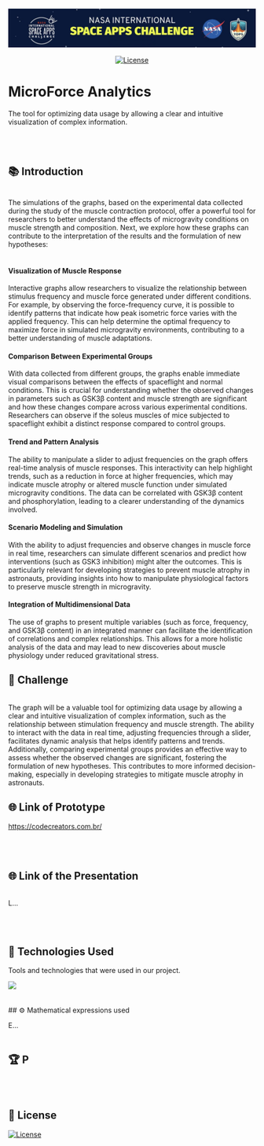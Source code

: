 <p align="center"><img src="https://github.com/mjdos/nasa/blob/main/public/assets/imagens/nasa-topo.png" width="1000" alt="CodeCreators"></p>

<p align="center">
<a href="https://packagist.org/packages/laravel/framework"><img src="https://img.shields.io/packagist/l/laravel/framework" alt="License"></a>
</p>

# MicroForce Analytics
The tool for optimizing data usage by allowing a clear and intuitive visualization of complex information.

<br><br>
## 📚 Introduction
<br>
The simulations of the graphs, based on the experimental data collected during the study of the muscle contraction protocol, offer a powerful tool for researchers to better understand the effects of microgravity conditions on muscle strength and composition. Next, we explore how these graphs can contribute to the interpretation of the results and the formulation of new hypotheses:
<br><br>

#### Visualization of Muscle Response
Interactive graphs allow researchers to visualize the relationship between stimulus frequency and muscle force generated under different conditions. For example, by observing the force-frequency curve, it is possible to identify patterns that indicate how peak isometric force varies with the applied frequency. This can help determine the optimal frequency to maximize force in simulated microgravity environments, contributing to a better understanding of muscle adaptations.

#### Comparison Between Experimental Groups
With data collected from different groups, the graphs enable immediate visual comparisons between the effects of spaceflight and normal conditions. This is crucial for understanding whether the observed changes in parameters such as GSK3β content and muscle strength are significant and how these changes compare across various experimental conditions. Researchers can observe if the soleus muscles of mice subjected to spaceflight exhibit a distinct response compared to control groups.

#### Trend and Pattern Analysis
The ability to manipulate a slider to adjust frequencies on the graph offers real-time analysis of muscle responses. This interactivity can help highlight trends, such as a reduction in force at higher frequencies, which may indicate muscle atrophy or altered muscle function under simulated microgravity conditions. The data can be correlated with GSK3β content and phosphorylation, leading to a clearer understanding of the dynamics involved.

#### Scenario Modeling and Simulation
With the ability to adjust frequencies and observe changes in muscle force in real time, researchers can simulate different scenarios and predict how interventions (such as GSK3 inhibition) might alter the outcomes. This is particularly relevant for developing strategies to prevent muscle atrophy in astronauts, providing insights into how to manipulate physiological factors to preserve muscle strength in microgravity.

#### Integration of Multidimensional Data
The use of graphs to present multiple variables (such as force, frequency, and GSK3β content) in an integrated manner can facilitate the identification of correlations and complex relationships. This allows for a more holistic analysis of the data and may lead to new discoveries about muscle physiology under reduced gravitational stress.

## 🎯 Challenge
<br>
The graph will be a valuable tool for optimizing data usage by allowing a clear and intuitive visualization of complex information, such as the relationship between stimulation frequency and muscle strength. The ability to interact with the data in real time, adjusting frequencies through a slider, facilitates dynamic analysis that helps identify patterns and trends. Additionally, comparing experimental groups provides an effective way to assess whether the observed changes are significant, fostering the formulation of new hypotheses. This contributes to more informed decision-making, especially in developing strategies to mitigate muscle atrophy in astronauts.
<br>

## 🌐 Link of Prototype
https://codecreators.com.br/
<br><br>
<br><br>

## 🌐 Link of the Presentation
<br>
L...

<br><br>

## 🚀 Technologies Used

Tools and technologies that were used in our project.

<p align="left">
  <a href="https://skillicons.dev">
    <img src="https://skillicons.dev/icons?i=git,github,php,laravel,vscode,linux,nodejs,js,html,jquery,mysql" />
  </a>
</p>
<br>
## ⚙️ Mathematical expressions used

E...
<br><br>
## 🏆 P

<br><br>
## 📝 License

<a href="https://packagist.org/packages/laravel/framework"><img src="https://img.shields.io/packagist/l/laravel/framework" alt="License"></a><br>

